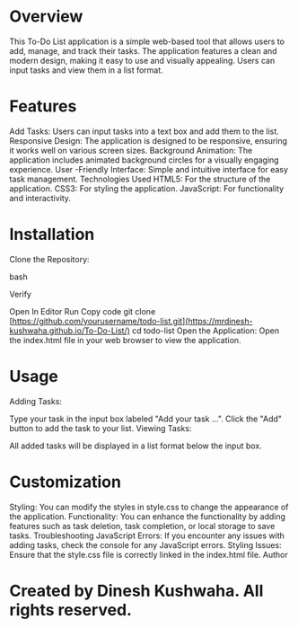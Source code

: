 # Overview
This To-Do List application is a simple web-based tool that allows users to add, manage, and track their tasks. The application features a clean and modern design, making it easy to use and visually appealing. Users can input tasks and view them in a list format.

# Features
Add Tasks: Users can input tasks into a text box and add them to the list.
Responsive Design: The application is designed to be responsive, ensuring it works well on various screen sizes.
Background Animation: The application includes animated background circles for a visually engaging experience.
User -Friendly Interface: Simple and intuitive interface for easy task management.
Technologies Used
HTML5: For the structure of the application.
CSS3: For styling the application.
JavaScript: For functionality and interactivity.
# Installation
Clone the Repository:

bash

Verify

Open In Editor
Run
Copy code
git clone [https://github.com/yourusername/todo-list.git](https://mrdinesh-kushwaha.github.io/To-Do-List/)
cd todo-list
Open the Application: Open the index.html file in your web browser to view the application.

# Usage
Adding Tasks:

Type your task in the input box labeled "Add your task ...".
Click the "Add" button to add the task to your list.
Viewing Tasks:

All added tasks will be displayed in a list format below the input box.
# Customization
Styling: You can modify the styles in style.css to change the appearance of the application.
Functionality: You can enhance the functionality by adding features such as task deletion, task completion, or local storage to save tasks.
Troubleshooting
JavaScript Errors: If you encounter any issues with adding tasks, check the console for any JavaScript errors.
Styling Issues: Ensure that the style.css file is correctly linked in the index.html file.
Author
# Created by Dinesh Kushwaha. All rights reserved.
